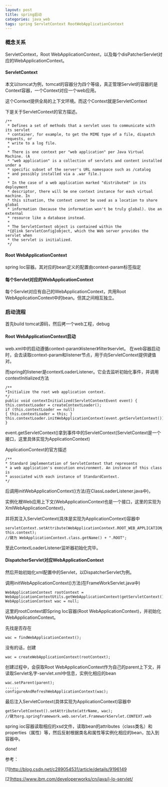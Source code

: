 ```yaml
---
layout: post
title: spring启动
categories: java_web
tags: spring ServletContext RootWebApplicationContext
---
```


### 概念关系

ServletContext，Root WebApplicationContext，以及每个disPatcherServlet对应的WebApplicationContext。

#### ServletContext

本文以tomcat为例，tomcat的容器分为四个等级，真正管理Servlet的容器的是Context容器，一个Context对应一个web应用。

这个Context提供全局的上下文环境。而这个Context就是ServletContext

下是关于ServletContext的官方描述。

    /**
     * Defines a set of methods that a servlet uses to communicate with its servlet
     * container, for example, to get the MIME type of a file, dispatch requests, or
     * write to a log file.
     *
     * There is one context per "web application" per Java Virtual Machine. (A
     * "web application" is a collection of servlets and content installed under a
     * specific subset of the server's URL namespace such as /catalog
     * and possibly installed via a .war file.)
     *
     * In the case of a web application marked "distributed" in its deployment
     * descriptor, there will be one context instance for each virtual machine. In
     * this situation, the context cannot be used as a location to share global
     * information (because the information won't be truly global). Use an external
     * resource like a database instead.
     *
     * The ServletContext object is contained within the
     *{@link ServletConfig}object, which the Web server provides the servlet when
     * the servlet is initialized.
     */

#### Root WebApplicationContext

spring Ioc容器。其对应的bean定义的配置由context-param标签指定

#### 每个Servlet对应的WebApplicationContext

每个Servlet对应有自己的WebApplicationContext，共用Root WebApplicationContext中的bean。但其之间相互独立。

### 启动流程

首先build tomcat源码，然后拷一个web工程，debug

#### Root WebApplicationContext启动

web.xml中的启动遵循context-param》listener》filter》servlet。
在web容器启动时，会去读取context-param和listener节点，用于向ServletContext提供键值对。

而spring的listener是contextLoaderListener。它会去监听初始化事件，并调用contextInitialized方法

    /**
    *Initialize the root web application context.
    */
    public void contextInitialized(ServletContextEvent event) {
    this.contextLoader = createContextLoader();
    if (this.contextLoader == null)
    { this.contextLoader = this; }
    this.contextLoader.initWebApplicationContext(event.getServletContext());
    }
    
event.getServletContext()拿到事件中的ServletContext(ServletContext是一个接口，这里具体实现为ApplicationContext)

ApplicationContext的官方描述

    /**
    * Standard implementation of ServletContext that represents
    * a web application's execution environment. An instance of this class is
    * associated with each instance of StandardContext.
    */
    
后调用initWebApplicationContext()方法(在ClassLoaderListener.java中)，

实例化根Web应用上下文(WebApplicationContext也是一个接口，这里的实现为XmlWebApplicationContext)，

并将其注入ServletContext(具体是实现为ApplicationContext)容器中

    servletContext.setAttribute(WebApplicationContext.ROOT_WEB_APPLICATION_CONTEXT_ATTRIBUTE, this.context);
    //键为 WebApplicationContext.class.getName() + ".ROOT";

至此ContextLoaderListener监听器初始化完毕。

#### DispatcherServlet对应WebApplicationContext

然后开始初始化xml配置中的Servlet，以DispatcherServlet为例。

调用initWebApplicationContext()方法(在FrameWorkServlet.java中)

    WebApplicationContext rootContext = WebApplicationContextUtils.getWebApplicationContext(getServletContext());
    WebApplicationContext wac = null;
    
这里的rootContext即Spring Ioc容器(Root WebApplicationContext)，并初始化WebApplicationContext。

先找是否存在

    wac = findWebApplicationContext();

没有的话，创建

    wac = createWebApplicationContext(rootContext);

创建过程中，会获取Root WebApplicationContext作为自己的parent上下文，并读取Servlet名字-servlet.xml中信息，实例化相应的bean

    wac.setParent(parent);
    ......
    configureAndRefreshWebApplicationContext(wac);

最后注入ServletContext(具体实现为ApplicationContext)容器中

    getServletContext().setAttribute(attrName, wac);
    //键为org.springframework.web.servlet.FrameworkServlet.CONTEXT.web

spring ioc容器读取相应的xsd文件，读取bean的attributes（class类名）和properties（属性）等，然后反射根据类名和属性等实例化相应的bean，加入到容器中。

done!

参考：

[1]<http://blog.csdn.net/c289054531/article/details/9196149>

[2]<https://www.ibm.com/developerworks/cn/java/j-lo-servlet/>

